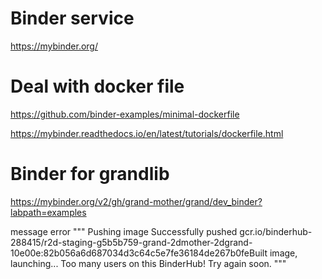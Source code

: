 # Binder service

https://mybinder.org/


# Deal with docker file

https://github.com/binder-examples/minimal-dockerfile

https://mybinder.readthedocs.io/en/latest/tutorials/dockerfile.html


# Binder for grandlib

https://mybinder.org/v2/gh/grand-mother/grand/dev_binder?labpath=examples

message error
"""
Pushing image
Successfully pushed gcr.io/binderhub-288415/r2d-staging-g5b5b759-grand-2dmother-2dgrand-10e00e:82b056a6d687034d3c64c5e7fe36184de267b0feBuilt image, launching...
Too many users on this BinderHub! Try again soon.
"""
